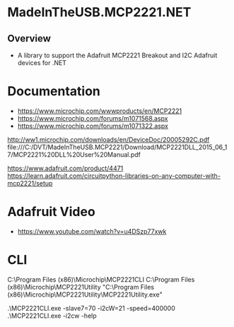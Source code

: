 #  MadeInTheUSB.MCP2221.NET

## Overview 
- A library to support the Adafruit MCP2221 Breakout and I2C Adafruit devices for .NET

# Documentation

- https://www.microchip.com/wwwproducts/en/MCP2221
- https://www.microchip.com/forums/m1071568.aspx
- https://www.microchip.com/forums/m1071322.aspx

http://ww1.microchip.com/downloads/en/DeviceDoc/20005292C.pdf
file:///C:/DVT/MadeInTheUSB.MCP2221/Download/MCP2221DLL_2015_06_17/MCP2221%20DLL%20User%20Manual.pdf

https://www.adafruit.com/product/4471
https://learn.adafruit.com/circuitpython-libraries-on-any-computer-with-mcp2221/setup

# Adafruit Video 
- https://www.youtube.com/watch?v=u4DSzp77xwk

# CLI
C:\Program Files (x86)\Microchip\MCP2221CLI
C:\Program Files (x86)\Microchip\MCP2221Utility
"C:\Program Files (x86)\Microchip\MCP2221Utility\MCP2221Utility.exe"

.\MCP2221CLI.exe -slave7=70 -i2cW=21 -speed=400000
.\MCP2221CLI.exe -i2cw -help